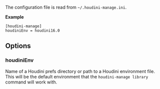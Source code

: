
The configuration file is read from `~/.houdini-manage.ini`.

__Example__

    [houdini-manage]
    houdiniEnv = houdini16.0

## Options

### houdiniEnv

Name of a Houdini prefs directory or path to a Houdini environment file. This
will be the default environment that the `houdini-manage library` command will
work with.
